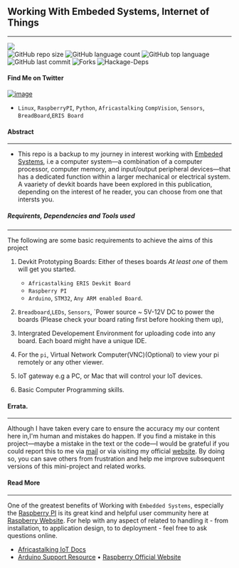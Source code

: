 ## Working With Embeded Systems, Internet of Things
<hr>

<img align="left" src="https://img.shields.io/badge/License-MIT2.0-blue.svg"><br>
![GitHub repo size](https://img.shields.io/github/repo-size/okomojacob/192.168_Embeded-System?color=green-yellow&logo=github&logoColor=blue) 
![GitHub language count](https://img.shields.io/github/languages/count/OkomoJacob/192.168_Embeded-System?logo=visual-studio-code) 
![GitHub top language](https://img.shields.io/github/languages/top/okomojacob/192.168_Embeded-System)
![GitHub last commit](https://img.shields.io/github/last-commit/OkomoJacob/192.168_Embeded-System?style=plastic&color=brightgreen) 
![Forks](https://img.shields.io/github/forks/OkomoJacob/192.168_Embeded-System?style=social) ![Hackage-Deps](https://img.shields.io/hackage-deps/v/lens) 
#### Find Me on Twitter
[![image](https://img.shields.io/twitter/follow/okomojacob?style=social)](https://twitter.com/okomojacob)

- `Linux`, `RaspberryPI`, `Python`, `Africastalking` `CompVision`, `Sensors`, `BreadBoard`,`ERIS Board`
#### Abstract
<hr>

- This repo is a backup to my journey in interest working with [Embeded Systems](https://www.tutorialspoint.com/embedded_systems/es_overview.htm), i.e a computer system—a combination of a computer processor, computer memory, and input/output peripheral devices—that has a dedicated function within a larger mechanical or electrical system. A vaariety of devkit boards have been explored in this publication, depending on the interest of he reader, you can choose from one that intersts you.

##### Requirents, Dependencies and Tools used
<hr>

The following are some basic requirements to achieve the aims of this project
1.  Devkit Prototyping Boards: Either of theses boards *At least one* of them will get you started.
    - `Africastalking ERIS Devkit Board`
    - `Raspberry PI`
    - `Arduino`, `STM32`, `Any ARM enabled Board`.

2. `Breadboard`,`LEDs`, `Sensors`, `Power source ~ 5V-12V DC to power the boards (Please check your board rating first before hooking them up), 
3. Intergrated Developement Environment for uploading code into any board. Each board might have a unique IDE.
4. For the `pi`, Virtual Network Computer(VNC)(Optional) to view your pi remotely or any other viewer.
5. IoT gateway e.g a PC, or Mac that will control your IoT devices.
6. Basic Computer Programming skills.

#### Errata.
<hr>

Although I have taken every care to ensure the accuracy my our content here in,I'm human and mistakes
do happen. If you find a mistake in this project—maybe a mistake in the text or
the code—I would be grateful if you could report this to me via [mail](jaylabs2030@gmail.com) or via visiting my official [website](https://okomojacob.herokuapp.com). By doing so, you can
save others from frustration and help me improve subsequent versions of this mini-project and related works. 

#### Read More
<hr>

One of the greatest benefits of Working with `Embedded Systems`, especially the [Raspberry PI](https://www.google.com/search?q=raspberry+pi&sxsrf=ALeKk01grBSMcQU0GLnDL_4y8phqHjjcPg:1614927201337&tbm=isch&source=iu&ictx=1&fir=TJ4wJpZVMQHa7M%252CDtHoUD5AlbtMeM%252C%252Fm%252F0gmg36g&vet=1&usg=AI4_-kQfF9ip8UyewJOzkBCddE2hBXxR0Q&sa=X&ved=2ahUKEwjYyLHRyJjvAhXGXRUIHX1HBcgQ_B16BAg7EAE#imgrc=TJ4wJpZVMQHa7M) is its great kind and helpful user community here at [Raspberry Website](https://www.raspberrypi.org/).
For help with any aspect of related to handling it - from installation, to application design, to
to deployment - feel free to ask questions online.

* [Africastalking IoT Docs](https://africastalking.com/iot)
* [Arduino Support Resource](https://support.arduino.cc/hc/en-us)
• [Raspberry Official Website](https://www.raspberrypi.org/)

